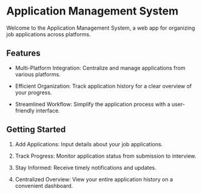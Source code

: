 # Application Management System
Welcome to the Application Management System, a web app for organizing job applications across platforms.

## Features
- Multi-Platform Integration: Centralize and manage applications from various platforms.

- Efficient Organization: Track application history for a clear overview of your progress.

- Streamlined Workflow: Simplify the application process with a user-friendly interface.

## Getting Started
1) Add Applications: Input details about your job applications.

2) Track Progress: Monitor application status from submission to interview.

3) Stay Informed: Receive timely notifications and updates.

4) Centralized Overview: View your entire application history on a convenient dashboard.
